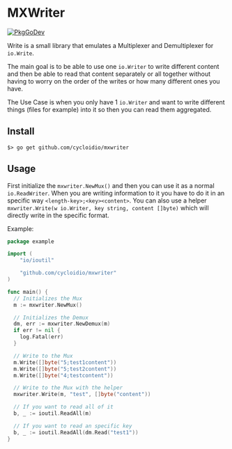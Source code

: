 # MXWriter

[![PkgGoDev](https://pkg.go.dev/badge/github.com/cycloidio/mxwriter)](https://pkg.go.dev/github.com/cycloidio/mxwriter)

Write is a small library that emulates a Multiplexer and Demultiplexer for `io.Write`.

The main goal is to be able to use one `io.Writer` to write different content and then
be able to read that content separately or all together without having to worry on the
order of the writes or how many different ones you have.

The Use Case is when you only have 1 `io.Writer` and want to write different things
(files for example) into it so then you can read them aggregated.

## Install

```
$> go get github.com/cycloidio/mxwriter
```

## Usage

First initialize the `mxwriter.NewMux()` and then you can use it as a normal `io.ReadWriter`. When
you are writing information to it you have to do it in an specific way `<length-key>;<key><content>`.
You can also use a helper `mxwriter.Write(w io.Writer, key string, content []byte)` which will directly
write in the specific format.

Example:

```go
package example

import (
	"io/ioutil"

	"github.com/cycloidio/mxwriter"
)

func main() {
  // Initializes the Mux
  m := mxwriter.NewMux()

  // Initializes the Demux
  dm, err := mxwriter.NewDemux(m)
  if err != nil {
    log.Fatal(err)
  }

  // Write to the Mux
  m.Write([]byte("5;test1content"))
  m.Write([]byte("5;test2content"))
  m.Write([]byte("4;testcontent"))

  // Write to the Mux with the helper
  mxwriter.Write(m, "test", []byte("content"))

  // If you want to read all of it
  b, _ := ioutil.ReadAll(m)

  // If you want to read an specific key
  b, _ := ioutil.ReadAll(dm.Read("test1"))
}
```
